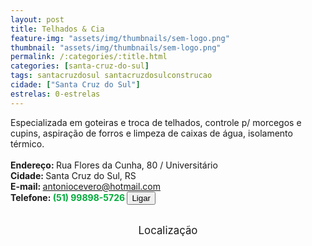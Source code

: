 ```yaml
---
layout: post
title: Telhados & Cia
feature-img: "assets/img/thumbnails/sem-logo.png"
thumbnail: "assets/img/thumbnails/sem-logo.png"
permalink: /:categories/:title.html
categories: [santa-cruz-do-sul]
tags: santacruzdosul santacruzdosulconstrucao
cidade: ["Santa Cruz do Sul"]
estrelas: 0-estrelas
---
```

Especializada em goteiras e troca de telhados, controle p/ morcegos e cupins, aspiração de forros e limpeza de caixas de água, isolamento térmico.<!-- more --><br />
 <br/>
<b>Endereço: </b>Rua  Flores da Cunha, 80 / Universitário<br />
<b>Cidade: </b>Santa Cruz do Sul, RS<br />
<b>E-mail: </b> antoniocevero@hotmail.com<br />
<b>Telefone: <span style="color: #00ab3a;">(51) 99898-5726</span> <a href="tel:51998985726"><button class="ligar">Ligar</button></a></b><br />
<br />
<style>
      #map {
        height: 400px;
        width: 100%;
       }
    </style>

<div style="font-size: larger; text-align: center;">
Localização</div>
<div id="map">
<script>
      function initMap() {
        var uluru = {lat: -29.7029119, lng: -52.4376846};
        var map = new google.maps.Map(document.getElementById('map'), {
          zoom: 17,
          center: uluru
        });
        var marker = new google.maps.Marker({
          position: uluru,
          map: map
        });
      }
    </script>
    <script async="" defer="" src="https://maps.googleapis.com/maps/api/js?key=AIzaSyCck-jhcLX7iaqvW5q898KwuoSUBpG-7qE&callback=initMap">
    </script>
</div>
